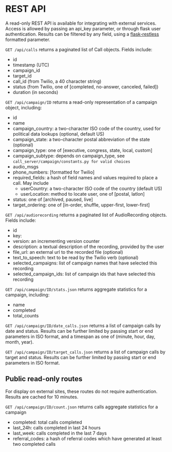 
REST API
===========

A read-only REST API is available for integrating with external services. Access is allowed by passing an api_key parameter, or through flask user authentication. Results can be filtered by any field, using a [flask-restless](http://flask-restless.readthedocs.org/en/latest/searchformat.html) formatted parameter.

`GET /api/calls` returns a paginated list of Call objects. Fields include:

* id
* timestamp (UTC)
* campaign_id
* target_id
* call_id (from Twilio, a 40 character string)
* status (from Twilio, one of [completed, no-answer, canceled, failed])
* duration (in seconds)

`GET /api/campaign/ID` returns a read-only representation of a campaign object, including:

* id
* name
* campaign_country: a two-character ISO code of the country, used for political data lookups (optional, default US)
* campaign_state: a two-character postal abbreviation of the state (optional)
* campaign_type: one of [executive, congress, state, local, custom]
* campaign_subtype: depends on campaign_type, see `call_server/campaign/constants.py for valid choices`
* audio_msgs
* phone_numbers: [formatted for Twilio]
* required_fields: a hash of field names and values required to place a call. May include
	* userCountry: a two-character ISO code of the country (default US)
	* userLocation: method to locate user, one of [postal, latlon]
* status: one of [archived, paused, live]
* target_ordering: one of [in-order, shuffle, upper-first, lower-first]

`GET /api/audiorecording` returns a paginated list of AudioRecording objects. Fields include:

* id
* key: 
* version: an incrementing version counter
* description: a textual description of the recording, provided by the user
* file_url: an external url to the recorded file (optional)
* text_to_speech: text to be read by the Twilio <Say> verb (optional)
* selected_campaigns: list of campaign names that have selected this recording
* selected_campaign_ids: list of campaign ids that have selected this recording

`GET /api/campaign/ID/stats.json` returns aggregate statistics for a campaign, including:

* name
* completed
* total_counts

`GET /api/campaign/ID/date_calls.json` returns a list of campaign calls by date and status. Results can be further limited by passing start or end parameters in ISO format, and a timespan as one of (minute, hour, day, month, year).

`GET /api/campaign/ID/target_calls.json` returns a list of campaign calls by target and status. Results can be further limited by passing start or end parameters in ISO format.

## Public read-only routes

For display on external sites, these routes do not require authentication. Results are cached for 10 minutes.

`GET /api/campaign/ID/count.json` returns calls aggregate statistics for a campaign

* completed: total calls completed
* last_24h: calls completed in last 24 hours
* last_week: calls completed in the last 7 days
* referral_codes: a hash of referral codes which have generated at least two completed calls
